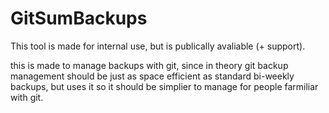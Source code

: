 # GitSumBackups

This tool is made for internal use, but is publically avaliable (+ support).

this is made to manage backups with git, since in theory git backup management should be just as space efficient as standard bi-weekly backups, but uses it so it should be simplier to manage for people farmiliar with git.
